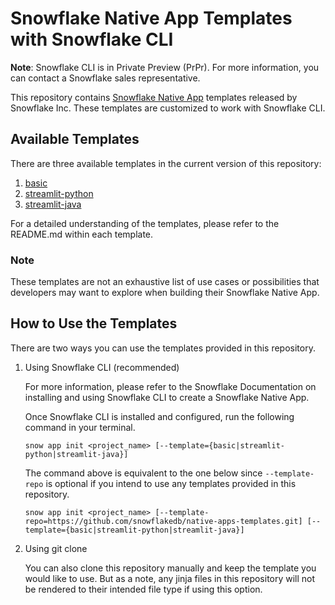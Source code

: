 # Snowflake Native App Templates with Snowflake CLI
**Note**: Snowflake CLI is in Private Preview (PrPr). For more information, you can contact a Snowflake sales representative.

This repository contains [Snowflake Native App](https://docs.snowflake.com/en/developer-guide/native-apps/native-apps-about) templates released by Snowflake Inc. These templates are customized to work with Snowflake CLI. 

## Available Templates
There are three available templates in the current version of this repository:
1. [basic](./basic/README.md)
2. [streamlit-python](./streamlit-python/README.md)
3. [streamlit-java](./streamlit-java/README.md)

For a detailed understanding of the templates, please refer to the README.md within each template. 

### Note
These templates are not an exhaustive list of use cases or possibilities that developers may want to explore when building their Snowflake Native App. 


## How to Use the Templates

There are two ways you can use the templates provided in this repository. 

1. Using Snowflake CLI (recommended)

    For more information, please refer to the Snowflake Documentation on installing and using Snowflake CLI to create a Snowflake Native App. 
    
    Once Snowflake CLI is installed and configured, run the following command in your terminal.
    ```
    snow app init <project_name> [--template={basic|streamlit-python|streamlit-java}]
    ```
    The command above is equivalent to the one below since `--template-repo` is optional if you intend to use any templates provided in this repository.  
    ```
    snow app init <project_name> [--template-repo=https://github.com/snowflakedb/native-apps-templates.git] [--template={basic|streamlit-python|streamlit-java}]
    ```

2. Using git clone

    You can also clone this repository manually and keep the template you would like to use. But as a note, any jinja files in this repository will not be rendered to their intended file type if using this option. 
